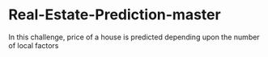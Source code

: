 # Real-Estate-Prediction-master
In this challenge, price of a house is predicted depending upon the number of local factors   
